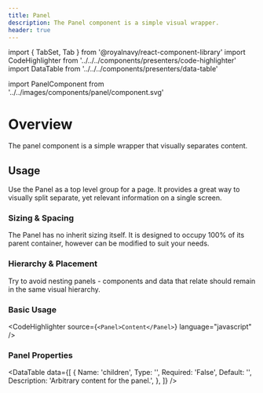 ```yaml
---
title: Panel
description: The Panel component is a simple visual wrapper.
header: true
---
```



import { TabSet, Tab } from '@royalnavy/react-component-library'
import CodeHighlighter from '../../../components/presenters/code-highlighter'
import DataTable from '../../../components/presenters/data-table'


import PanelComponent from '../../images/components/panel/component.svg'

# Overview
The panel component is a simple wrapper that visually separates content.

<PanelComponent />

## Usage
Use the Panel as a top level group for a page. It provides a great way to visually split separate, yet relevant information on a single screen.

<TabSet>
<Tab title="Design">

### Sizing & Spacing
The Panel has no inherit sizing itself. It is designed to occupy 100% of its parent container, however can be modified to suit your needs.

### Hierarchy & Placement
Try to avoid nesting panels - components and data that relate should remain in the same visual hierarchy.

</Tab>

<Tab title="Develop">

### Basic Usage
<CodeHighlighter source={`<Panel>Content</Panel>`} language="javascript" />

### Panel Properties
<DataTable data={[
  {
    Name: 'children',
    Type: '',
    Required: 'False',
    Default: '',
    Description: 'Arbitrary content for the panel.',
  },
]} />

</Tab>
</TabSet>

